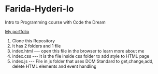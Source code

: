 # Farida-Hyderi-Io
Intro to Programming course with Code the Dream


[My portfolio](https://github.com/faridahyderi/Farida-Hyderi-Io)
1. Clone this Repository
2. It has 2 folders and 1 file
3. index.html --- open this file in the browser to learn more about me
4. index.css --- It is the file inside css folder to add style to  HTML page
5. index.js --- File in js folder that uses DOM Standard to get,change,add, delete HTML elements and event handling


